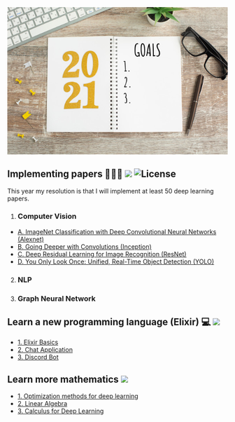 <div align="center">
  <img src="year-goals-list-2021.jpg">
</div>

## Implementing papers 👨🏻‍💻 ![](https://img.shields.io/badge/progress-0%25-green.svg) ![License](https://img.shields.io/github/license/flursky/resolutions-2021.svg?color=blue&style=plastic)

This year my resolution is that I will implement at least 50 deep learning papers.

1. ### Computer Vision
  - [A. ImageNet Classification with Deep Convolutional Neural Networks (Alexnet)](http://example.org/)
  - [B. Going Deeper with Convolutions (Inception)](http://example.org/)
  - [C. Deep Residual Learning for Image Recognition (ResNet)](http://example.org/)
  - [D. You Only Look Once: Unified, Real-Time Object Detection (YOLO)](http://example.org/)
2. ### NLP

3. ### Graph Neural Network

## Learn a new programming language (Elixir) 💻 ![](https://img.shields.io/badge/progress-0%25-red.svg)

- [1. Elixir Basics](http://example.org/)
- [2. Chat Application](http://example.org/)
- [3. Discord Bot](http://example.org/)

## Learn more mathematics ![](https://img.shields.io/badge/progress-0%25-blue.svg)

- [1. Optimization methods for deep learning](http://example.org/)
- [2. Linear Algebra](http://example.org/)
- [3. Calculus for Deep Learning](http://example.org/)